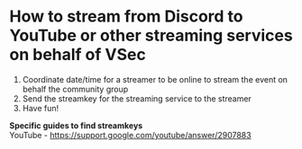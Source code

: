 # How to stream from Discord to YouTube or other streaming services on behalf of VSec

1. Coordinate date/time for a streamer to be online to stream the event on behalf the community group
2. Send the streamkey for the streaming service to the streamer
3. Have fun!

**Specific guides to find streamkeys**  
YouTube - https://support.google.com/youtube/answer/2907883